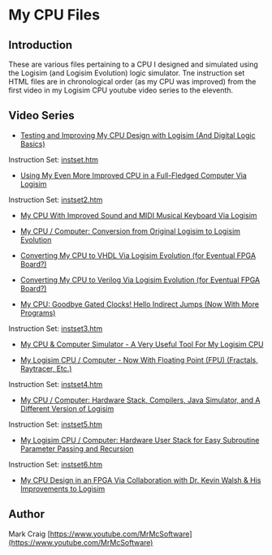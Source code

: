 My CPU Files
==================================================================

## Introduction

These are various files pertaining to a CPU I designed and simulated using the
Logisim (and Logisim Evolution) logic simulator.  Tne instruction set HTML files
are in chronological order (as my CPU was improved) from the first video in my
Logisim CPU youtube video series to the eleventh.

## Video Series

  -  [Testing and Improving My CPU Design with Logisim (And Digital Logic Basics)](https://www.youtube.com/watch?v=YRacHluDx_g)

Instruction Set: [instset.htm](instset.htm)

  -  [Using My Even More Improved CPU in a Full-Fledged Computer Via Logisim](https://www.youtube.com/watch?v=Os-1ZQ6BXFI)

Instruction Set: [instset2.htm](instset2.htm)

  -  [My CPU With Improved Sound and MIDI Musical Keyboard Via Logisim](https://www.youtube.com/watch?v=_VW074myq44)

  -  [My CPU / Computer: Conversion from Original Logisim to Logisim Evolution](https://www.youtube.com/watch?v=yd7DeWTbfWQ)

  -  [Converting My CPU to VHDL Via Logisim Evolution (for Eventual FPGA Board?)](https://www.youtube.com/watch?v=drIQLX6GrM4)

  -  [Converting My CPU to Verilog Via Logisim Evolution (for Eventual FPGA Board?)](https://www.youtube.com/watch?v=zh_X6_6jCik)

  -  [My CPU: Goodbye Gated Clocks! Hello Indirect Jumps (Now With More Programs)](https://www.youtube.com/watch?v=exkqWAXH0y8)

Instruction Set: [instset3.htm](instset3.htm)

  -  [My CPU & Computer Simulator - A Very Useful Tool For My Logisim CPU](https://www.youtube.com/watch?v=Fwkt0emsCnY)

  -  [My Logisim CPU / Computer - Now With Floating Point (FPU) (Fractals, Raytracer, Etc.)](https://www.youtube.com/watch?v=ygf0aa1r3NY)

Instruction Set: [instset4.htm](instset4.htm)

  -  [My CPU / Computer: Hardware Stack, Compilers, Java Simulator, and A Different Version of Logisim](https://www.youtube.com/watch?v=LSVmB59xYwI)

Instruction Set: [instset5.htm](instset5.htm)

  -  [My Logisim CPU / Computer: Hardware User Stack for Easy Subroutine Parameter Passing and Recursion](https://www.youtube.com/watch?v=FCvAsunELB4)

Instruction Set: [instset6.htm](instset6.htm)

  -  [My CPU Design in an FPGA Via Collaboration with Dr. Kevin Walsh & His Improvements to Logisim](https://www.youtube.com/watch?v=rpuB1mYrEKY)

## Author

Mark Craig
[https://www.youtube.com/MrMcSoftware](https://www.youtube.com/MrMcSoftware)
